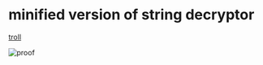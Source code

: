 # minified version of string decryptor

[troll](https://www.youtube.com/watch?v=HC7CiSQR2vE)

![proof](https://i.imgur.com/2DeUSR7.png)
